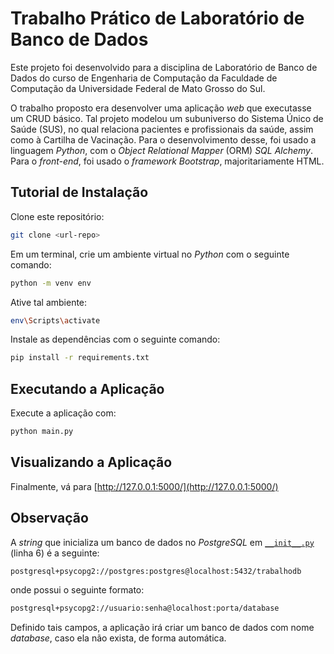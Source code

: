 # Trabalho Prático de Laboratório de Banco de Dados

Este projeto foi desenvolvido para a disciplina de Laboratório de Banco de Dados do curso de Engenharia de Computação da Faculdade de Computação da Universidade Federal de Mato Grosso do Sul.

O trabalho proposto era desenvolver uma aplicação *web* que executasse um CRUD básico. Tal projeto modelou um subuniverso do Sistema Único de Saúde (SUS), no qual relaciona pacientes e profissionais da saúde, assim como à Cartilha de Vacinação. Para o desenvolvimento desse, foi usado a linguagem *Python*, com o *Object Relational Mapper* (ORM) *SQL Alchemy*. Para o *front-end*, foi usado o *framework* *Bootstrap*, majoritariamente HTML.
## Tutorial de Instalação

Clone este repositório:

```bash
git clone <url-repo>
```

Em um terminal, crie um ambiente virtual no *Python* com o seguinte comando:

```bash
python -m venv env
```

Ative tal ambiente:

```bash
env\Scripts\activate
```

Instale as dependências com o seguinte comando:

```bash
pip install -r requirements.txt
```

## Executando a Aplicação

Execute a aplicação com:

```bash
python main.py
```

## Visualizando a Aplicação

Finalmente, vá para [http://127.0.0.1:5000/](http://127.0.0.1:5000/)

## Observação

A *string* que inicializa um banco de dados no *PostgreSQL* em [`__init__.py`](webapp/__init__.py) (linha 6) é a seguinte:

```bash
postgresql+psycopg2://postgres:postgres@localhost:5432/trabalhodb
```

onde possui o seguinte formato:

```bash
postgresql+psycopg2://usuario:senha@localhost:porta/database
```
Definido tais campos, a aplicação irá criar um banco de dados com nome *database*, caso ela não
exista, de forma automática.
